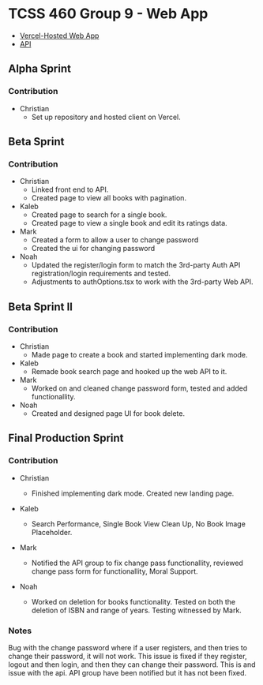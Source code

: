 # TCSS 460 Group 9 - Web App

- [Vercel-Hosted Web App](https://group9-tcss460-front-end.vercel.app/)
- [API](https://group6-tcss460-web-api-e68a966aba4f.herokuapp.com/)

## Alpha Sprint

### Contribution

- Christian
    - Set up repository and hosted client on Vercel.
 
## Beta Sprint

### Contribution

- Christian
    - Linked front end to API.
    - Created page to view all books with pagination.
- Kaleb
    - Created page to search for a single book.
    - Created page to view a single book and edit its ratings data.
- Mark
    - Created a form to allow a user to change password
    - Created the ui for changing password
- Noah
    - Updated the register/login form to match the 3rd-party Auth API registration/login requirements and tested.
    - Adjustments to authOptions.tsx to work with the 3rd-party Web API. 

## Beta Sprint II

### Contribution

- Christian
    - Made page to create a book and started implementing dark mode.
- Kaleb
    - Remade book search page and hooked up the web API to it.
- Mark
    - Worked on and cleaned change password form, tested and added functionallity.
- Noah
    - Created and designed page UI for book delete.
 
## Final Production Sprint

### Contribution

- Christian
    - Finished implementing dark mode. Created new landing page. 
  
- Kaleb
    - Search Performance, Single Book View Clean Up, No Book Image Placeholder.

- Mark
    - Notified the API group to fix change pass functionallity, reviewed change pass form for functionallity, Moral Support.

- Noah
    - Worked on deletion for books functionality. Tested on both the deletion of ISBN and range of years. Testing witnessed by Mark.

### Notes
Bug with the change password where if a user registers, and then tries to change their password, it will not work. This issue is fixed if they register, logout and then login, and then they can change their password. This is and issue with the api. API group have been notified but it has not been fixed.
